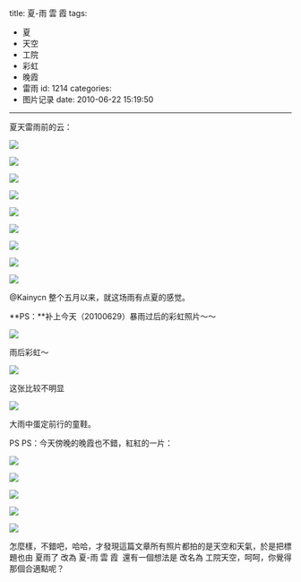 title: 夏-雨 雲 霞
tags:
  - 夏
  - 天空
  - 工院
  - 彩虹
  - 晚霞
  - 雷雨
id: 1214
categories:
  - 图片记录
date: 2010-06-22 15:19:50
---

夏天雷雨前的云：

[![](http://a.kainy.cn/201006/%E5%85%AD%E6%9C%88%E9%9B%B7%E9%9B%A8%E5%89%8D%E7%9A%84%E4%BA%915.jpg)](http://a.kainy.cn/201006/%E5%85%AD%E6%9C%88%E9%9B%B7%E9%9B%A8%E5%89%8D%E7%9A%84%E4%BA%915.jpg)<!--more-->

[![](http://a.kainy.cn/201006/%E5%85%AD%E6%9C%88%E9%9B%B7%E9%9B%A8%E5%89%8D%E7%9A%84%E4%BA%914.jpg)](http://a.kainy.cn/201006/%E5%85%AD%E6%9C%88%E9%9B%B7%E9%9B%A8%E5%89%8D%E7%9A%84%E4%BA%914.jpg)

[![](http://a.kainy.cn/201006/%E5%85%AD%E6%9C%88%E9%9B%B7%E9%9B%A8%E5%89%8D%E7%9A%84%E4%BA%913.jpg)](http://a.kainy.cn/201006/%E5%85%AD%E6%9C%88%E9%9B%B7%E9%9B%A8%E5%89%8D%E7%9A%84%E4%BA%913.jpg)

[![](http://a.kainy.cn/201006/%E5%85%AD%E6%9C%88%E9%9B%B7%E9%9B%A8%E5%89%8D%E7%9A%84%E4%BA%912.jpg)](http://a.kainy.cn/201006/%E5%85%AD%E6%9C%88%E9%9B%B7%E9%9B%A8%E5%89%8D%E7%9A%84%E4%BA%912.jpg)

[![](http://a.kainy.cn/201006/%E5%85%AD%E6%9C%88%E9%9B%B7%E9%9B%A8%E5%89%8D%E7%9A%84%E4%BA%911.jpg)](http://a.kainy.cn/201006/%E5%85%AD%E6%9C%88%E9%9B%B7%E9%9B%A8%E5%89%8D%E7%9A%84%E4%BA%911.jpg)

[![](http://a.kainy.cn/201006/%E5%85%AD%E6%9C%88%E9%9B%B7%E9%9B%A8%E5%89%8D%E7%9A%84%E4%BA%91.jpg)](http://a.kainy.cn/201006/%E5%85%AD%E6%9C%88%E9%9B%B7%E9%9B%A8%E5%89%8D%E7%9A%84%E4%BA%91.jpg)

[![](http://a.kainy.cn/201006/%E5%85%AD%E6%9C%88%E9%9B%B7%E9%9B%A83.jpg)](http://a.kainy.cn/201006/%E5%85%AD%E6%9C%88%E9%9B%B7%E9%9B%A83.jpg)

[![](http://a.kainy.cn/201006/%E5%85%AD%E6%9C%88%E9%9B%B7%E9%9B%A82.jpg)](http://a.kainy.cn/201006/%E5%85%AD%E6%9C%88%E9%9B%B7%E9%9B%A82.jpg)

[![](http://a.kainy.cn/201006/%E5%85%AD%E6%9C%88%E9%9B%B7%E9%9B%A8.jpg)](http://a.kainy.cn/201006/%E5%85%AD%E6%9C%88%E9%9B%B7%E9%9B%A8.jpg)

@Kainycn 整个五月以来，就这场雨有点夏的感觉。

**PS：**补上今天（20100629）暴雨过后的彩虹照片～～

[![](http://a.kainy.cn/201006/%E5%B7%A5%E9%99%A2%E9%9B%A8%E5%90%8E%E5%BD%A9%E8%99%B9.jpg)](http://a.kainy.cn/201006/%E5%B7%A5%E9%99%A2%E9%9B%A8%E5%90%8E%E5%BD%A9%E8%99%B9.jpg)

雨后彩虹～

[![](http://a.kainy.cn/201006/%E5%BD%A9%E8%99%B9.jpg)](http://a.kainy.cn/201006/%E5%BD%A9%E8%99%B9.jpg)

这张比较不明显

[![](http://a.kainy.cn/201006/%E6%9A%B4%E9%9B%A8%E4%B8%AD%E8%9B%8B%E5%AE%9A%E7%9A%84%E7%AB%A5%E9%9E%8B.jpg)](http://a.kainy.cn/201006/%E6%9A%B4%E9%9B%A8%E4%B8%AD%E8%9B%8B%E5%AE%9A%E7%9A%84%E7%AB%A5%E9%9E%8B.jpg)

大雨中蛋定前行的童鞋。

PS PS：今天傍晚的晚霞也不錯，紅紅的一片：

[![](http://a.kainy.cn/201006/%E5%B7%A5%E9%99%A2%E5%A4%A9%E7%A9%BA%20%E5%82%8D%E6%99%9A%20%E7%81%AB%E7%87%92%E9%9B%B2%20%E7%B4%85%E8%89%B2%E5%A4%A9%E7%A9%BA.jpg)](http://a.kainy.cn/201006/%E5%B7%A5%E9%99%A2%E5%A4%A9%E7%A9%BA%20%E5%82%8D%E6%99%9A%20%E7%81%AB%E7%87%92%E9%9B%B2%20%E7%B4%85%E8%89%B2%E5%A4%A9%E7%A9%BA.jpg)

[![](http://a.kainy.cn/201006/%E5%B7%A5%E9%99%A2%E5%A4%A9%E7%A9%BA%20%E5%82%8D%E6%99%9A%20%E7%81%AB%E7%87%92%E9%9B%B2%20%E7%B4%85%E8%89%B2%E5%A4%A9%E7%A9%BA1.jpg)](http://a.kainy.cn/201006/%E5%B7%A5%E9%99%A2%E5%A4%A9%E7%A9%BA%20%E5%82%8D%E6%99%9A%20%E7%81%AB%E7%87%92%E9%9B%B2%20%E7%B4%85%E8%89%B2%E5%A4%A9%E7%A9%BA1.jpg)

[![](http://a.kainy.cn/201006/%E5%B7%A5%E9%99%A2%E5%A4%A9%E7%A9%BA%20%E5%82%8D%E6%99%9A%20%E7%81%AB%E7%87%92%E9%9B%B2%20%E7%B4%85%E8%89%B2%E5%A4%A9%E7%A9%BA2.jpg)](http://a.kainy.cn/201006/%E5%B7%A5%E9%99%A2%E5%A4%A9%E7%A9%BA%20%E5%82%8D%E6%99%9A%20%E7%81%AB%E7%87%92%E9%9B%B2%20%E7%B4%85%E8%89%B2%E5%A4%A9%E7%A9%BA2.jpg)

[![](http://a.kainy.cn/201006/%E5%B7%A5%E9%99%A2%E5%A4%A9%E7%A9%BA%20%E5%82%8D%E6%99%9A%20%E7%81%AB%E7%87%92%E9%9B%B2%20%E7%B4%85%E8%89%B2%E5%A4%A9%E7%A9%BA3.jpg)](http://a.kainy.cn/201006/%E5%B7%A5%E9%99%A2%E5%A4%A9%E7%A9%BA%20%E5%82%8D%E6%99%9A%20%E7%81%AB%E7%87%92%E9%9B%B2%20%E7%B4%85%E8%89%B2%E5%A4%A9%E7%A9%BA3.jpg)

[![](http://a.kainy.cn/201006/%E5%B7%A5%E9%99%A2%E5%A4%A9%E7%A9%BA%20%E5%82%8D%E6%99%9A%20%E7%81%AB%E7%87%92%E9%9B%B2%20%E7%B4%85%E8%89%B2%E5%A4%A9%E7%A9%BA4.jpg)](http://a.kainy.cn/201006/%E5%B7%A5%E9%99%A2%E5%A4%A9%E7%A9%BA%20%E5%82%8D%E6%99%9A%20%E7%81%AB%E7%87%92%E9%9B%B2%20%E7%B4%85%E8%89%B2%E5%A4%A9%E7%A9%BA4.jpg)

怎麼樣，不錯吧，哈哈，才發現這篇文章所有照片都拍的是天空和天氣，於是把標題也由 夏雨了 改為 夏-雨 雲 霞  還有一個想法是 改名為 工院天空，呵呵，你覺得那個合適點呢？